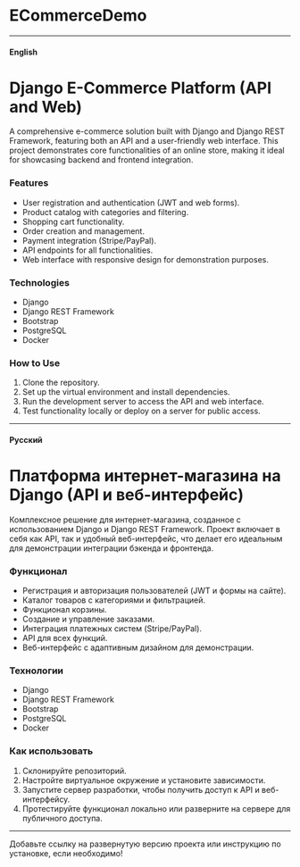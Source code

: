 # ECommerceDemo

---

#### **English**

# Django E-Commerce Platform (API and Web)

A comprehensive e-commerce solution built with Django and Django REST Framework, featuring both an API and a user-friendly web interface. This project demonstrates core functionalities of an online store, making it ideal for showcasing backend and frontend integration.

### **Features**
- User registration and authentication (JWT and web forms).
- Product catalog with categories and filtering.
- Shopping cart functionality.
- Order creation and management.
- Payment integration (Stripe/PayPal).
- API endpoints for all functionalities.
- Web interface with responsive design for demonstration purposes.

### **Technologies**
- Django
- Django REST Framework
- Bootstrap
- PostgreSQL
- Docker

### **How to Use**
1. Clone the repository.
2. Set up the virtual environment and install dependencies.
3. Run the development server to access the API and web interface.
4. Test functionality locally or deploy on a server for public access.

---

#### **Русский**

# Платформа интернет-магазина на Django (API и веб-интерфейс)

Комплексное решение для интернет-магазина, созданное с использованием Django и Django REST Framework. Проект включает в себя как API, так и удобный веб-интерфейс, что делает его идеальным для демонстрации интеграции бэкенда и фронтенда.

### **Функционал**
- Регистрация и авторизация пользователей (JWT и формы на сайте).
- Каталог товаров с категориями и фильтрацией.
- Функционал корзины.
- Создание и управление заказами.
- Интеграция платежных систем (Stripe/PayPal).
- API для всех функций.
- Веб-интерфейс с адаптивным дизайном для демонстрации.

### **Технологии**
- Django
- Django REST Framework
- Bootstrap
- PostgreSQL
- Docker

### **Как использовать**
1. Склонируйте репозиторий.
2. Настройте виртуальное окружение и установите зависимости.
3. Запустите сервер разработки, чтобы получить доступ к API и веб-интерфейсу.
4. Протестируйте функционал локально или разверните на сервере для публичного доступа.

---

Добавьте ссылку на развернутую версию проекта или инструкцию по установке, если необходимо!

